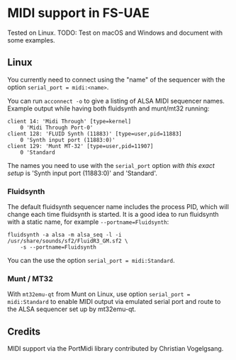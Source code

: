 # MIDI support in FS-UAE

Tested on Linux.
TODO: Test on macOS and Windows and document with some examples.

## Linux

You currently need to connect using the "name" of the sequencer with the option
`serial_port = midi:<name>`.

You can run `acconnect -o` to give a listing of ALSA MIDI sequencer names.
Example output while having both fluidsynth and munt/mt32 running:

    client 14: 'Midi Through' [type=kernel]
        0 'Midi Through Port-0'
    client 128: 'FLUID Synth (11883)' [type=user,pid=11883]
        0 'Synth input port (11883:0)'
    client 129: 'Munt MT-32' [type=user,pid=11907]
        0 'Standard  

The names you need to use with the `serial_port` option *with this exact setup*
is 'Synth input port (11883:0)' and 'Standard'.

### Fluidsynth

The default fluidsynth sequencer name includes the process PID, which will
change each time fluidsynth is started. It is a good idea to run fluidsynth
with a static name, for example `--portname=Fluidsynth`:

    fluidsynth -a alsa -m alsa_seq -l -i /usr/share/sounds/sf2/FluidR3_GM.sf2 \
        -s --portname=Fluidsynth

You can the use the option `serial_port = midi:Standard`.

### Munt / MT32

With `mt32emu-qt` from Munt on Linux, use option `serial_port = midi:Standard`
to enable MIDI output via emulated serial port and route to the ALSA sequencer
set up by mt32emu-qt.

## Credits

MIDI support via the PortMidi library contributed by Christian Vogelgsang.
